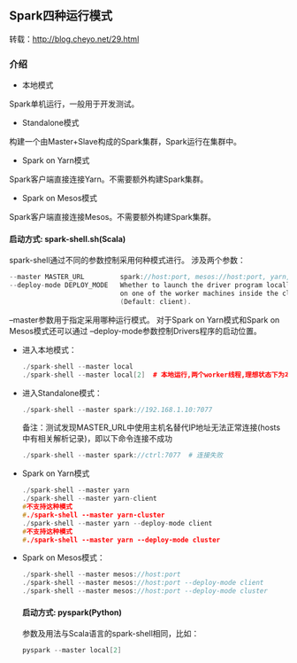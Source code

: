 ## Spark四种运行模式

转载：http://blog.cheyo.net/29.html

### 介绍

- 本地模式



Spark单机运行，一般用于开发测试。

- Standalone模式

构建一个由Master+Slave构成的Spark集群，Spark运行在集群中。

- Spark on Yarn模式

Spark客户端直接连接Yarn。不需要额外构建Spark集群。

- Spark on Mesos模式

Spark客户端直接连接Mesos。不需要额外构建Spark集群。

#### 启动方式: spark-shell.sh(Scala)

spark-shell通过不同的参数控制采用何种模式进行。 涉及两个参数：

```c++
--master MASTER_URL         spark://host:port, mesos://host:port, yarn, or local.
--deploy-mode DEPLOY_MODE   Whether to launch the driver program locally ("client") or
                            on one of the worker machines inside the cluster ("cluster")
                            (Default: client).
```

–master参数用于指定采用哪种运行模式。
对于Spark on Yarn模式和Spark on Mesos模式还可以通过 –deploy-mode参数控制Drivers程序的启动位置。

- 进入本地模式：

  ```c++
  ./spark-shell --master local
  ./spark-shell --master local[2]  # 本地运行,两个worker线程,理想状态下为本地CPU core数
  ```

- 进入Standalone模式：

  ```c++
  ./spark-shell --master spark://192.168.1.10:7077
  ```

  备注：测试发现MASTER_URL中使用主机名替代IP地址无法正常连接(hosts中有相关解析记录)，即以下命令连接不成功

  ```c++
  ./spark-shell --master spark://ctrl:7077  # 连接失败
  ```

- Spark on Yarn模式

  ```c++
  ./spark-shell --master yarn
  ./spark-shell --master yarn-client
  #不支持这种模式
  #./spark-shell --master yarn-cluster
  ./spark-shell --master yarn --deploy-mode client
  #不支持这种模式
  #./spark-shell --master yarn --deploy-mode cluster
  ```

- Spark on Mesos模式：

  ```c++
  ./spark-shell --master mesos://host:port
  ./spark-shell --master mesos://host:port --deploy-mode client
  ./spark-shell --master mesos://host:port --deploy-mode cluster
  ```

  #### 启动方式: pyspark(Python)

  参数及用法与Scala语言的spark-shell相同，比如：

  ```c++
  pyspark --master local[2]
  ```





